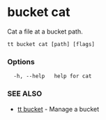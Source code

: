 # bucket cat

Cat a file at a bucket path.

```
tt bucket cat [path] [flags]
```

### Options

```
  -h, --help   help for cat
```

### SEE ALSO

* [tt bucket](tt_bucket.md)	 - Manage a bucket
